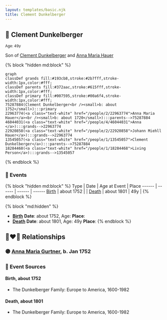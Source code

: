 ```yaml
---
layout: templates/basic.njk
title: Clement Dunkelberger
---
```

## 🔵 Clement Dunkelberger
<small>Age: 49y</small>

Son of [Clement Dunkelberger](/people/1/13545057) and [Anna Maria Hauer](/people/2/22963774)

{% block "hidden md:block" %}
```mermaid
graph
classDef grands fill:#193cb8,stroke:#2b7fff,stroke-width:1px,color:#fff;
classDef parents fill:#372aac,stroke:#615fff,stroke-width:1px,color:#fff;
classDef primary fill:#007595,stroke:#00a6f4,stroke-width:1px,color:#fff;
75287884(Clement Dunkelberger<br /><small>b: about 1752</small>):::primary
22963774(<a class="text-white" href="/people/2/22963774">Anna Maria Hauer</a><br /><small>b: about 1720</small>):::parents-->75287884
46044031(<a class="text-white" href="/people/4/46044031">Anna </a>):::grands-->22963774
22920858(<a class="text-white" href="/people/2/22920858">Johann Miehll Hauer</a>):::grands-->22963774
13545057(<a class="text-white" href="/people/1/13545057">Clement Dunkelberger</a>):::parents-->75287884
18284468(<a class="text-white" href="/people/1/18284468">Living Person</a>):::grands-->13545057
```
{% endblock %}

### 📆 Events

{% block "hidden md:block" %}
Type | Date | Age at Event | Place
------ | ------ | ------ | ------
[Birth](#event-event-2) | about 1752 |  |
[Death](#event-event-3) | about 1801 | 49y |
{% endblock %}

{% block "md:hidden" %}
- **[Birth](#event-event-2)**
**Date**: about 1752, Age:
**Place**:
- **[Death](#event-event-3)**
**Date**: about 1801, Age: 49y
**Place**:
{% endblock %}

## 👩‍❤️‍👨 Relationships

### 🟣 [Anna Maria Gurtner](/people/8/86382016), b. Jan 1752

### 📰 Event Sources

#### <a id="event-event-2"></a> Birth, about 1752
* The Dunkelberger Family: Europe to America, 1600-1982

#### <a id="event-event-3"></a> Death, about 1801
* The Dunkelberger Family: Europe to America, 1600-1982